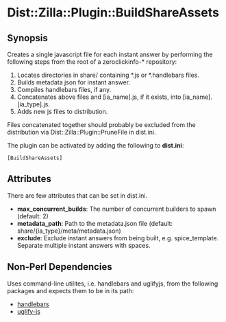 # Dist::Zilla::Plugin::BuildShareAssets

## Synopsis

Creates a single javascript file for each instant answer by performing the following steps from the root of a zeroclickinfo-* repository:

1.  Locates directories in share/ containing *.js or *.handlebars files.
2.  Builds metadata json for instant answer.
3.  Compiles handlebars files, if any.
4.  Concatenates above files and [ia_name].js, if it exists, into [ia_name].[ia_type].js.
5.  Adds new js files to distribution.

Files concatenated together should probably be excluded from the distribution via Dist::Zilla::Plugin::PruneFile in dist.ini.

The plugin can be activated by adding the following to **dist.ini**:

    [BuildShareAssets]

## Attributes

There are few attributes that can be set in dist.ini.

- **max_concurrent_builds**: The number of concurrent builders to spawn (default: 2)
- **metadata_path**: Path to the metadata.json file (default: share/{ia_type}/meta/metadata.json)
- **exclude**: Exclude instant answers from being built, e.g. spice_template. Separate multiple instant answers with spaces.

## Non-Perl Dependencies

Uses command-line utilites, i.e. handlebars and uglifyjs, from the following packages and expects them to be in its path:

+ [handlebars](https://www.npmjs.com/package/handlebars)
+ [uglify-js](https://www.npmjs.com/package/uglify-js)
